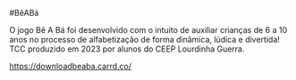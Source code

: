 #BêABá

O jogo Bê A Bá foi desenvolvido com o intuito de auxiliar crianças de 6 a 10 anos no processo de alfabetização de forma dinâmica, lúdica e divertida!
TCC produzido em 2023 por alunos do CEEP Lourdinha Guerra.

https://downloadbeaba.carrd.co/
